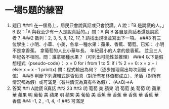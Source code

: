 # 一場5題的練習
1. 題目
###1
在一個島上，居民只會說真話或只會說謊。A 說：「B 是說謊的人。」B 說：「A 與我至少有一人是說真話的。」問：A 與 B 各自是真話者還是說謊者？
###2
數列：2, 3, 5, 8, 12, 17, ?
請找出規律並寫出下一項。
###3
有三位學生：小明、小華、小美，各拿一種水果：蘋果、香蕉、葡萄。已知：
小明不是拿香蕉。
拿葡萄的人比小華年長。
年紀最小的人拿的是香蕉。
並且三人年紀各不相同。問：誰拿哪種水果？（可列出可能性並推理）
###4
以下是假想程式（pseudo-code）：
x = 0
for i from 1 to 5:
    if i % 2 == 0:
        x = x + i
    else:
        x = x - 1
print(x)
問：程式輸出為何？（逐步推理寫出每次迴圈 x 的值）
###5
判斷下列邏輯式是否恒真（對所有布林值都成立）、矛盾（對所有情況都為假）或可滿足（有些情況為真有些為假）：
(A∧B)⇒A
2. 答案
##1
A說謊 B真話 
##2 
23 
##3 
明 葡萄 美 蘋果 明 葡萄 美 葡萄 明 蘋果 
華 蘋果 明 葡萄 美 蘋果 明 蘋果 美 葡萄 
美 香蕉 華 香蕉 華 香蕉 華 香蕉 華 香蕉 
##4 
-1, 2 , -1, 4, -1 
##5 
可滿足

